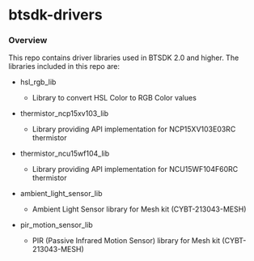 # btsdk-drivers

### Overview

This repo contains driver libraries used in BTSDK 2.0 and higher. The libraries included in this repo are:

* hsl\_rgb\_lib<br/>
    * Library to convert HSL Color to RGB Color values<br/>


* thermistor\_ncp15xv103\_lib<br/>
    * Library providing API implementation for NCP15XV103E03RC thermistor<br/>


* thermistor\_ncu15wf104\_lib<br/>
    * Library providing API implementation for NCU15WF104F60RC thermistor<br/>


* ambient\_light\_sensor\_lib<br/>
    * Ambient Light Sensor library for Mesh kit (CYBT-213043-MESH)<br/>


* pir\_motion\_sensor\_lib<br/>
    * PIR (Passive Infrared Motion Sensor) library for Mesh kit (CYBT-213043-MESH)<br/>
